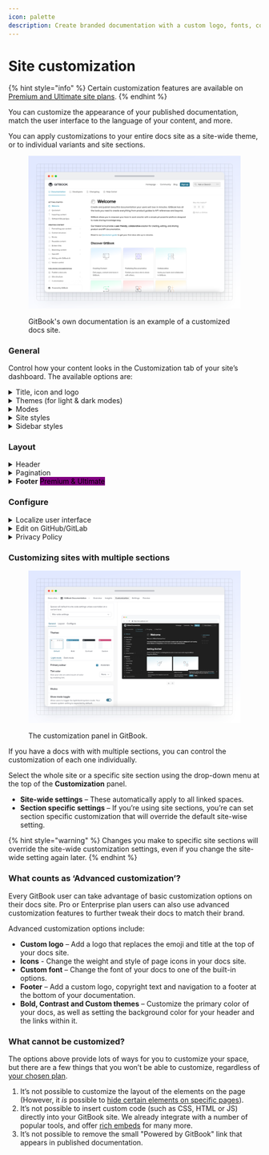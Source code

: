 ```yaml
---
icon: palette
description: Create branded documentation with a custom logo, fonts, colors, links and more
---
```


# Site customization

{% hint style="info" %}
Certain customization features are available on [Premium and Ultimate site plans](https://www.gitbook.com/pricing).
{% endhint %}

You can customize the appearance of your published documentation, match the user interface to the language of your content, and more.

You can apply customizations to your entire docs site as a site-wide theme, or to individual variants and site sections.

<figure><img src="../.gitbook/assets/10_01_25_customized_site.svg" alt=""><figcaption><p>GitBook's own documentation is an example of a customized docs site.</p></figcaption></figure>

### General

Control how your content looks in the Customization tab of your site’s dashboard. The available options are:

<details>

<summary>Title, icon and logo</summary>

**Title**\
You can set any title you choose for your space. Note: this setting will only affect the title that displays _in the published documentation_. If you want to edit the title in the GitBook app, close the customize menu and edit it at the top of the space.

**Icon**\
You can set an emoji, or upload an icon of your own. Note: this setting will only affect the icon that displays _in the published documentation_ and it’ll also be used as the favicon for the page. If you want to edit the icon used within the GitBook app, close the customize section and click on the icon at the top of the space.

**Custom logo** <mark style="background-color:purple;">Premium & Ultimate</mark>\
You can replace _both_ the published space’s title and icon with a custom logo so that your documentation better reflects your own branding — and, you can upload two versions: one for light mode, and one for dark mode.

_What’s the difference between the icon and logo options?_\
The icon setting lets you upload a small, 132x132px image, which will appear _alongside_ your space title. The custom logo option lets you upload a larger image (we recommend at least 600px wide), which will completely replace any icon and title you’ve set.

</details>

<details>

<summary>Themes (for light &#x26; dark modes)</summary>

Themes let you customize the color scheme of your published content for both light and dark mode. While you can use any colors you like, it’s important to keep accessibility in mind and choose something with good contrast so your content is easy to read.

**Default theme**\
All spaces have access to this theme, where the header background color will be aligned with the background color for the rest of the space.

**Bold theme** <mark style="background-color:purple;">Premium & Ultimate</mark>\
The bold theme uses the primary color as the header background color.

**Contrast theme** <mark style="background-color:purple;">Premium & Ultimate</mark>\
The contrast theme has a dark header background color in light mode, and a light header background color in dark mode.

**Custom theme** <mark style="background-color:purple;">Premium & Ultimate</mark>\
The custom theme option lets you to set your own color preferences for the background color and link color in the header, in addition to choosing the primary color for light and dark mode.

**Tint color**\
Switch between a plain background and a subtly tinted background that either complements the primary color selected in your [theme](customization.md#themes-for-light-and-dark-modes), or matches a custom tint color of your choice.

</details>

<details>

<summary>Modes</summary>

**Show mode toggle**\
Enable this if you would like visitors to your published content to be able to manually toggle between light and dark mode. Readers can find the toggle at the bottom of any published page, both on larger screens and mobile devices.

**Default mode**\
Choose whether visitors to your published content will see it in light or dark mode initially. If **Show mode toggle** is enabled, they’ll be able to switch to the other option if they prefer. If **Show mode toggle** is disabled, they’ll only be able to see your content in the mode you choose here.

_Note: if you just want to change the theme within the GitBook app, you can do that from your **Settings**_ <picture><source srcset="../.gitbook/assets/settings_icon_dark.svg" media="(prefers-color-scheme: dark)"><img src="../.gitbook/assets/settings_icon_light.svg" alt=""></picture> _menu, which can be found at the bottom of the_ [_sidebar_](../resources/gitbook-ui.md#sidebar)_._

</details>

<details>

<summary>Site styles</summary>

**Font family** <mark style="background-color:purple;">Premium & Ultimate</mark>\
You can choose a font family for your published content from a list of popular options. GitBook currently doesn’t support uploading or linking custom fonts.

**Icons** <mark style="background-color:purple;">Premium & Ultimate</mark>\
When using page icons, you can set the weight and style of the displayed icons here.

**Corner style**\
Choose either a rounded or straight corner style, to help align your published GitBook content with your own brand’s styling preferences.

</details>

<details>

<summary>Sidebar styles</summary>

**Background style**\
Choose the background style for the sidebar container. The color is created from the color set in **Theme**.

**List style**\
Choose the sidebar list and selected items style.

</details>

### Layout

<details>

<summary>Header</summary>

**Navigation**\
Add header links to your site. You could use header links to point to important parts of your documentation, or perhaps to link back to your main website.

You can choose what type of appearance you would like your link to have, and can choose between a normal link, primary button, and secondary button.

When enabled, simply add a title and a URL for each link. We support two levels of header navigation, meaning that you can have sub-links that appear in a dropdown menu.

</details>

<details>

<summary>Pagination</summary>

Control the display of the previous and next buttons that appear at the bottom of each page in your space. You can additionally set this feature for [specific pages](../creating-content/content-structure/page.md).

</details>

<details>

<summary><strong>Footer</strong> <mark style="background-color:purple;">Premium &#x26; Ultimate</mark></summary>

Enable or disable a footer section for your space.

**Logo**\
Add your logo or another image in the footer.

**Copyright text**\
Add copyright information to your footer.

**Navigation**\
Add links in your footer, in multiple sections. Similar to the header, you can add a title and URL for each link. Make sure to also include a section title for each section you create.

</details>

### Configure

<details>

<summary>Localize user interface</summary>

You can select from a list of languages to localize the user interface of your published content. This will apply translations to the **non-custom** areas of the interface.

This setting will _not_ auto-translate your actual content, but can help with matching the user interface to the language that you are writing in.

Is there a language we don’t yet offer that you would like to see included in this list? [Let us know](https://github.com/GitbookIO/gitbook/issues), or [contribute your own translation](https://www.gitbook.com/solutions/open-source)!

</details>

<details>

<summary>Edit on GitHub/GitLab</summary>

If your space is connected to a Git repository, you can optionally show a link for your users to contribute to your documentation from your linked repository.

</details>

<details>

<summary>Privacy Policy</summary>

You can link to your own privacy policy to help visitors understand how your GitBook content uses cookies, and how you protect their privacy. If you choose not to set one, your site will default to [GitBook’s own privacy policy](https://policies.gitbook.com/privacy-and-security/statement/cookies).

</details>

### Customizing sites with multiple sections

<figure><img src="../.gitbook/assets/04_02_2025_site_customization.svg" alt=""><figcaption><p>The customization panel in GitBook.</p></figcaption></figure>

If you have a docs with with multiple sections, you can control the customization of each one individually.

Select the whole site or a specific site section using the drop-down menu at the top of the **Customization** panel.

* **Site-wide settings** – These automatically apply to all linked spaces.
* **Section specific settings** – If you’re using site sections, you’re can set section specific customization that will override the default site-wise setting.

{% hint style="warning" %}
Changes you make to specific site sections will override the site-wide customization settings, even if you change the site-wide setting again later.
{% endhint %}

### What counts as ‘Advanced customization’?

Every GitBook user can take advantage of basic customization options on their docs site. Pro or Enterprise plan users can also use advanced customization features to further tweak their docs to match their brand.

Advanced customization options include:

* **Custom logo** – Add a logo that replaces the emoji and title at the top of your docs site.
* **Icons** - Change the weight and style of page icons in your docs site.
* **Custom font** – Change the font of your docs to one of the built-in options.
* **Footer** – Add a custom logo, copyright text and navigation to a footer at the bottom of your documentation.
* **Bold, Contrast and Custom themes** – Customize the primary color of your docs, as well as setting the background color for your header and the links within it.

### What cannot be customized?

The options above provide lots of ways for you to customize your space, but there are a few things that you won’t be able to customize, regardless of [your chosen plan](../account-management/plans/).

1. It’s not possible to customize the layout of the elements on the page (However, it _is_ possible to [hide certain elements on specific pages](../creating-content/content-structure/page.md)).
2. It’s not possible to insert custom code (such as CSS, HTML or JS) directly into your GitBook site. We already integrate with a number of popular tools, and offer [rich embeds](../creating-content/blocks/embed-a-url.md) for many more.
3. It’s not possible to remove the small "Powered by GitBook" link that appears in published documentation.
